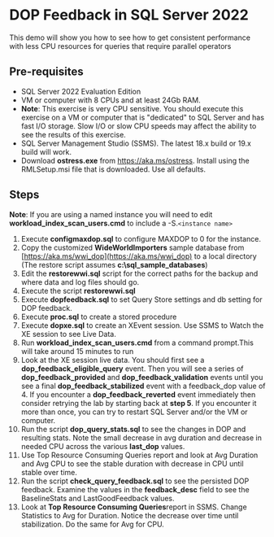 # DOP Feedback in SQL Server 2022

This demo will show you how to see how to get consistent performance with less CPU resources for queries that require parallel operators

## Pre-requisites

- SQL Server 2022 Evaluation Edition
- VM or computer with 8 CPUs and at least 24Gb RAM.
- **Note**: This exercise is very CPU sensitive. You should execute this exercise on a VM or computer that is "dedicated" to SQL Server and has fast I/O storage. Slow I/O or slow CPU speeds may affect the ability to see the results of this exercise. 
- SQL Server Management Studio (SSMS). The latest 18.x build or 19.x build will work.
- Download **ostress.exe** from https://aka.ms/ostress. Install using the RMLSetup.msi file that is downloaded. Use all defaults.

## Steps

**Note**: If you are using a named instance you will need to edit **workload_index_scan_users.cmd** to include a -S.`<instance name>`

1. Execute **configmaxdop.sql** to configure MAXDOP to 0 for the instance.
1. Copy the customized **WideWorldImporters** sample database from [https://aka.ms/wwi_dop](https://aka.ms/wwi_dop) to a local directory (The restore script assumes **c:\sql_sample_databases**)
1. Edit the **restorewwi.sql** script for the correct paths for the backup and where data and log files should go.
1. Execute the script **restorewwi.sql**
1. Execute **dopfeedback.sql** to set Query Store settings and db setting for DOP feedback.
1. Execute **proc.sql** to create a stored procedure
1. Execute **dopxe.sql** to create an XEvent session. Use SSMS to Watch the XE session to see Live Data. 
1. Run **workload_index_scan_users.cmd** from a command prompt.This will take around 15 minutes to run
1. Look at the XE session live data. You should first see a **dop_feedback_eligible_query** event. Then you will see a series of **dop_feedback_provided** and **dop_feedback_validation** events until you see a final **dop_feedback_stabilized** event with a feedback_dop value of 4. If you encounter a **dop_feedback_reverted** event immediately then consider retrying the lab by starting back at **step 5**. If you encounter it more than once, you can try to restart SQL Server and/or the VM or computer.
1. Run the script **dop_query_stats.sql** to see the changes in DOP and resulting stats. Note the small decrease in avg duration and decrease in needed CPU across the various **last_dop** values.
1. Use Top Resource Consuming Queries report and look at Avg Duration and Avg CPU to see the stable duration with decrease in CPU until stable over time.
1. Run the script **check_query_feedback.sql** to see the persisted DOP feedback. Examine the values in the **feedback_desc** field to see the BaselineStats and LastGoodFeedback values.
1. Look at **Top Resource Consuming Queries**report in SSMS. Change Statistics to Avg for Duration. Notice the decrease over time until stabilization. Do the same for Avg for CPU.
